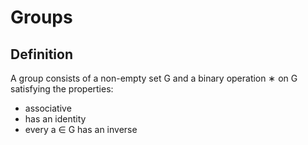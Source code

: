 # Groups

## Definition

A group consists of a non-empty set G and a binary operation ∗ on G satisfying the properties:
- associative
- has an identity
- every a ∈ G has an inverse